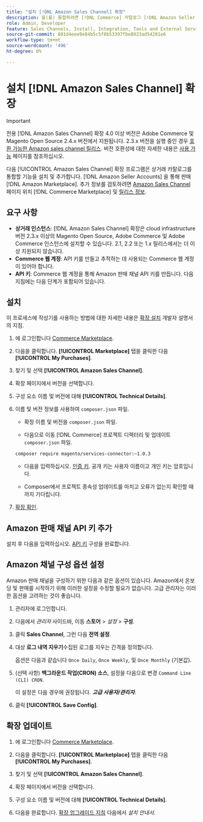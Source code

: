 ```yaml
---
title: "설치 [!DNL Amazon Sales Channel] 확장"
description: 을(를) 통합하려면 [!DNL Commerce] 카탈로그 [!DNL Amazon Seller Accounts] 다음을 통해 판매 [!DNL Amazon Marketplace], Amazon Sales Channel 확장 기능을 다운로드하여 설치합니다.
role: Admin, Developer
feature: Sales Channels, Install, Integration, Tools and External Services
source-git-commit: 801d4eee9e84b5c5f8b53397fbe8023ad54281e6
workflow-type: tm+mt
source-wordcount: '496'
ht-degree: 0%

---
```


# 설치 [!DNL Amazon Sales Channel] 확장

>[!IMPORTANT]
>
>전용 [!DNL Amazon Sales Channel] 확장 4.0 이상 버전은 Adobe Commerce 및 Magento Open Source 2.4.x 버전에서 지원됩니다. 2.3.x 버전을 실행 중인 경우 [호환 가능한 Amazon sales channel 릴리스](https://docs.magento.com/user-guide/v2.3/sales-channels/amazon/amazon-sales-channel.html). 버전 호환성에 대한 자세한 내용은 [사용 가능](https://experienceleague.adobe.com/docs/commerce-operations/release/product-availability.html) 페이지를 참조하십시오.

다음 [!UICONTROL Amazon Sales Channel] 확장 프로그램은 상거래 카탈로그를 통합할 기능을 설치 및 추가합니다. [!DNL Amazon Seller Accounts] 을 통해 판매 [!DNL Amazon Marketplace]. 추가 정보를 검토하려면 [Amazon Sales Channel](https://marketplace.magento.com/magento-module-amazon.html) 페이지 위치 [!DNL Commerce Marketplace] 및 [릴리스 정보](release-notes.md).

## 요구 사항

- **상거래 인스턴스**: [!DNL Amazon Sales Channel] 확장은 cloud infrastructure 버전 2.3.x 이상의 Magento Open Source, Adobe Commerce 및 Adobe Commerce 인스턴스에 설치할 수 있습니다. 2.1, 2.2 또는 1.x 릴리스에서는 더 이상 지원되지 않습니다.
- **Commerce 웹 계정**: API 키를 만들고 추적하는 데 사용되는 Commerce 웹 계정이 있어야 합니다.
- **API 키**: Commerce 웹 계정을 통해 Amazon 판매 채널 API 키를 만듭니다. 다음 지침에는 다음 단계가 포함되어 있습니다.

## 설치

이 프로세스에 작성기를 사용하는 방법에 대한 자세한 내용은 [확장 설치](https://experienceleague.adobe.com/docs/commerce-operations/installation-guide/tutorials/extensions.html) 개발자 설명서의 지침.

1. 에 로그인합니다 [Commerce Marketplace](https://marketplace.magento.com/customer/account/).

1. 다음을 클릭합니다. **[!UICONTROL Marketplace]** 탭을 클릭한 다음 **[!UICONTROL My Purchases]**.

1. 찾기 및 선택 **[!UICONTROL Amazon Sales Channel]**.

1. 확장 페이지에서 버전을 선택합니다.

1. 구성 요소 이름 및 버전에 대해 **[!UICONTROL Technical Details]**.

1. 이름 및 버전 정보를 사용하여 `composer.json` 파일.

   - 확장 이름 및 버전을 `composer.json` 파일.

   - 다음으로 이동 [!DNL Commerce] 프로젝트 디렉터리 및 업데이트 `composer.json` 파일.

   ```bash
   composer require magento/services-connector:~1.0.3
   ```

   - 다음을 입력하십시오. [인증 키](https://experienceleague.adobe.com/docs/commerce-operations/installation-guide/prerequisites/authentication-keys.html). 공개 키는 사용자 이름이고 개인 키는 암호입니다.

   - Composer에서 프로젝트 종속성 업데이트를 마치고 오류가 없는지 확인할 때까지 기다립니다.

1. [확장 확인](https://experienceleague.adobe.com/docs/commerce-operations/installation-guide/tutorials/extensions.html).

## Amazon 판매 채널 API 키 추가

설치 후 다음을 입력하십시오. [API 키](./amazon-verify-api-key.md) 구성을 완료합니다.

## Amazon 채널 구성 옵션 설정

Amazon 판매 채널을 구성하기 위한 다음과 같은 옵션이 있습니다. Amazon에서 온보딩 및 판매를 시작하기 위해 이러한 설정을 수정할 필요가 없습니다. 고급 관리자는 이러한 옵션을 고려하는 것이 좋습니다.

1. 관리자에 로그인합니다.

1. 다음에서 _관리자_ 사이드바, 이동 **스토어** > _설정_ > **구성**.

1. 클릭 **Sales Channel**, 그런 다음 **전역 설정**.

1. 대상 **로그 내역 지우기**&#x200B;수집된 로그를 지우는 간격을 정의합니다.

   옵션은 다음과 같습니다 `Once Daily`, `Once Weekly`, 및 `Once Monthly` (기본값).

1. (선택 사항) **백그라운드 작업(CRON) 소스**, 설정을 다음으로 변경 `Command Line (CLI) CRON`.

   이 설정은 다음 경우에 권장됩니다. **_고급 사용자/관리자_**.

1. 클릭 **[!UICONTROL Save Config]**.

## 확장 업데이트

1. 에 로그인합니다 [Commerce Marketplace](https://marketplace.magento.com/customer/account/).

1. 다음을 클릭합니다. **[!UICONTROL Marketplace]** 탭을 클릭한 다음 **[!UICONTROL My Purchases]**.

1. 찾기 및 선택 **[!UICONTROL Amazon Sales Channel]**.

1. 확장 페이지에서 버전을 선택합니다.

1. 구성 요소 이름 및 버전에 대해 **[!UICONTROL Technical Details]**.

1. 다음을 완료합니다. [확장 업그레이드 지침](https://experienceleague.adobe.com/docs/commerce-operations/installation-guide/tutorials/extensions.html) 다음에서 _설치 안내서_.

